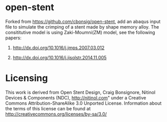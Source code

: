 open-stent
==========

Forked from <https://github.com/cbonsig/open-stent>, add an abaqus input file to simulate the crimping of a stent made by shape memory alloy.
The consititutive model is using Zaki-Moumni(ZM) model, see the following papers:

1. http://dx.doi.org/10.1016/j.jmps.2007.03.012

2. http://dx.doi.org/10.1016/j.ijsolstr.2014.11.005

Licensing
=========
This work is derived from Open Stent Design, Craig Bonsignore, Nitinol Devices & Components (NDC), http://nitinol.com" under a Creative Commons Attribution-ShareAlike 3.0 Unported License. Information about the terms of this license can be found at http://creativecommons.org/licenses/by-sa/3.0/
